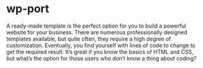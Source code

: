 # wp-port

A ready-made template is the perfect option for you to build a powerful website for your business. There are numerous professionally designed templates available, but quite often, they require a high degree of customization. Eventually, you find yourself with lines of code to change to get the required result. It’s great if you know the basics of HTML and CSS, but what’s the option for those users who don’t know a thing about coding?
